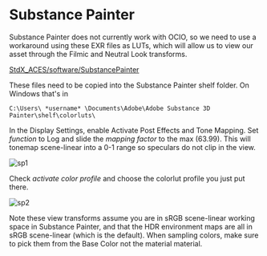 # Substance Painter

Substance Painter does not currently work with OCIO, so we need to use a workaround using these EXR files as LUTs, which will allow us to view our asset through the  Filmic and Neutral Look transforms.

[StdX_ACES/software/SubstancePainter](https://github.com/sharktacos/OpenColorIO-configs/tree/main/StdX_ACES/software/SubstancePainter)

These files need to be copied into the Substance Painter shelf folder. On Windows that's in

````C:\Users\ *username* \Documents\Adobe\Adobe Substance 3D Painter\shelf\colorluts\````


In the Display Settings, enable Activate Post Effects and Tone Mapping. Set *function* to Log and slide the *mapping factor* to the max (63.99). This will tonemap scene-linear into a 0-1 range so speculars do not clip in the view.

![sp1](img/substance_painter_aces_setup_01_tonemapping.png)

Check *activate color profile* and choose the colorlut profile you just put there.

![sp2](img/Substance2.jpg)

Note these view transforms assume you are in sRGB scene-linear working space in Substance Painter, and that the HDR environment maps are all in sRGB scene-linear (which is the default). When sampling colors, make sure to pick them from the Base Color not the material material.





